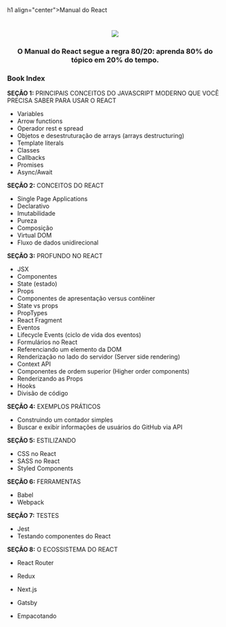 h1 align="center">Manual do React</h1>

<h1 align="center"><img src="https://cdn-media-1.freecodecamp.org/images/1*m5aPLXkrWJs7xKsfYViJEg.png" /></h1>

<h3 align="center"> O Manual do React segue a regra 80/20: aprenda 80% do tópico em 20% do tempo. </h3>

### Book Index

<strong>SEÇÃO 1:</strong> PRINCIPAIS CONCEITOS DO JAVASCRIPT MODERNO QUE VOCÊ PRECISA SABER PARA USAR O REACT

- Variables
- Arrow functions
- Operador rest e spread
- Objetos e desestruturação de arrays (arrays destructuring)
- Template literals
- Classes
- Callbacks
- Promises
- Async/Await

<strong>SEÇÃO 2:</strong> CONCEITOS DO REACT

- Single Page Applications
- Declarativo
- Imutabilidade
- Pureza
- Composição
- Virtual DOM
- Fluxo de dados unidirecional

<strong>SEÇÃO 3:</strong> PROFUNDO NO REACT

- JSX
- Componentes
- State (estado)
- Props
- Componentes de apresentação versus contêiner
- State vs props
- PropTypes
- React Fragment
- Eventos
- Lifecycle Events (ciclo de vida dos eventos)
- Formulários no React
- Referenciando um elemento da DOM
- Renderização no lado do servidor (Server side rendering)
- Context API
- Componentes de ordem superior (Higher order components)
- Renderizando as Props
- Hooks
- Divisão de código

<strong>SEÇÃO 4:</strong> EXEMPLOS PRÁTICOS

- Construindo um contador simples
- Buscar e exibir informações de usuários do GitHub via API

<strong>SEÇÃO 5:</strong> ESTILIZANDO

- CSS no React
- SASS no React
- Styled Components

<strong>SEÇÃO 6:</strong> FERRAMENTAS

- Babel
- Webpack

<strong>SEÇÃO 7:</strong> TESTES

- Jest
- Testando componentes do React

<strong>SEÇÃO 8:</strong> O ECOSSISTEMA DO REACT

- React Router
- Redux
- Next.js
- Gatsby

- Empacotando
